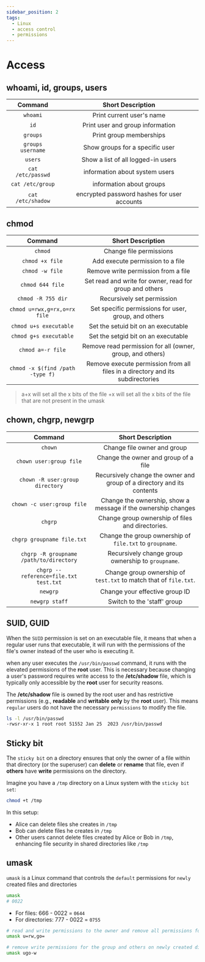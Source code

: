 ```yaml
---
sidebar_position: 2
tags:
  - Linux
  - access control
  - permissions
---
```


# Access

## whoami, id, groups, users

|      Command      |              Short Description              |
| :---------------: | :-----------------------------------------: |
|     `whoami`      |          Print current user's name          |
|       `id`        |      Print user and group information       |
|     `groups`      |           Print group memberships           |
| `groups username` |       Show groups for a specific user       |
|      `users`      |     Show a list of all logged-in users      |
| `cat /etc/passwd` |       information about system users        |
| `cat /etc/group`  |          information about groups           |
| `cat /etc/shadow` | encrypted password hashes for user accounts |

## chmod

|             Command              |                               Short Description                                |
| :------------------------------: | :----------------------------------------------------------------------------: |
|             `chmod`              |                            Change file permissions                             |
|         `chmod +x file`          |                        Add execute permission to a file                        |
|         `chmod -w file`          |                      Remove write permission from a file                       |
|         `chmod 644 file`         |            Set read and write for owner, read for group and others             |
|        `chmod -R 755 dir`        |                           Recursively set permission                           |
|   `chmod u=rwx,g=rx,o=rx file`   |              Set specific permissions for user, group, and others              |
|      `chmod u+s executable`      |                      Set the setuid bit on an executable                       |
|      `chmod g+s executable`      |                      Set the setgid bit on an executable                       |
|        `chmod a=-r file`         |           Remove read permission for all (owner, group, and others)            |
| `chmod -x $(find /path -type f)` | Remove execute permission from all files in a directory and its subdirectories |

> a+x will set all the x bits of the file
> +x will set all the x bits of the file that are not present in the umask

## chown, chgrp, newgrp

|                 Command                 |                           Short Description                            |
| :-------------------------------------: | :--------------------------------------------------------------------: |
|                 `chown`                 |                      Change file owner and group                       |
|         `chown user:group file`         |                  Change the owner and group of a file                  |
|     `chown -R user:group directory`     | Recursively change the owner and group of a directory and its contents |
|       `chown -c user:group file`        |     Change the ownership, show a message if the ownership changes      |
|                 `chgrp`                 |            Change group ownership of files and directories.            |
|       `chgrp groupname file.txt`        |        Change the group ownership of `file.txt` to `groupname`.        |
| `chgrp -R groupname /path/to/directory` |           Recursively change group ownership to `groupname`.           |
|  `chgrp --reference=file.txt test.txt`  |   Change group ownership of `test.txt` to match that of `file.txt`.    |
|                `newgrp`                 |                     Change your effective group ID                     |
|             `newgrp staff`              |                      Switch to the 'staff' group                       |

## SUID, GUID

When the `SUID` permission is set on an executable file, it means that when a regular user runs that executable, it will run with the permissions of the file's owner instead of the user who is executing it.  

when any user executes the `/usr/bin/passwd` command, it runs with the elevated permissions of the **root** user. This is necessary because changing a user's password requires write access to the **/etc/shadow** file, which is typically only accessible by the **root** user for security reasons.

The **/etc/shadow** file is owned by the root user and has restrictive permissions (e.g., **readable** and **writable** **only** by the **root** user). This means `regular` users do not have the necessary `permissions` to modify the file.

```bash
ls -l /usr/bin/passwd 
-rwsr-xr-x 1 root root 51552 Jan 25  2023 /usr/bin/passwd
```

## Sticky bit

The `sticky bit` on a directory ensures that only the owner of a file within that directory (or the superuser) can **delete** or **rename** that file, even if **others** have **write** permissions on the directory.

Imagine you have a `/tmp` directory on a Linux system with the `sticky bit set`:

```bash
chmod +t /tmp
```

In this setup:

- Alice can delete files she creates in `/tmp`
- Bob can delete files he creates in `/tmp`
- Other users cannot delete files created by Alice or Bob in `/tmp`, enhancing file security in shared directories like `/tmp`

## umask

`umask` is a Linux command that controls the `default` permissions for `newly` created files and directories

```bash
umask
# 0022
```

- For files: 666 - 0022 = `0644`
- For directories: 777 - 0022 = `0755`

```bash
# read and write permissions to the owner and remove all permissions for others on newly created files, you can use:
umask u=rw,go=

# remove write permissions for the group and others on newly created directories, you can use:
umask ugo-w
```
